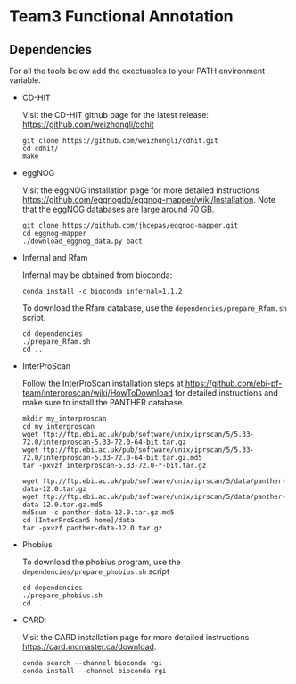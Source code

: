 
# Team3 Functional Annotation


## Dependencies
For all the tools below add the exectuables to your PATH environment variable.
- CD-HIT

  Visit the CD-HIT github page for the latest release: https://github.com/weizhongli/cdhit

  ```
  git clone https://github.com/weizhongli/cdhit.git
  cd cdhit/
  make
  ```
  
- eggNOG

  Visit the eggNOG installation page for more detailed instructions https://github.com/eggnogdb/eggnog-mapper/wiki/Installation. Note that the eggNOG databases are large around 70 GB.

  ```
  git clone https://github.com/jhcepas/eggnog-mapper.git
  cd eggnog-mapper
  ./download_eggnog_data.py bact
  ```

- Infernal and Rfam

  Infernal may be obtained from bioconda:

  ```
  conda install -c bioconda infernal=1.1.2
  ```

  To download the Rfam database, use the `dependencies/prepare_Rfam.sh` script.

  ```
  cd dependencies
  ./prepare_Rfam.sh
  cd ..
  ```

- InterProScan

  Follow the InterProScan installation steps at https://github.com/ebi-pf-team/interproscan/wiki/HowToDownload for detailed instructions and make sure to install the PANTHER database. 
  ```
  mkdir my_interproscan
  cd my_interproscan
  wget ftp://ftp.ebi.ac.uk/pub/software/unix/iprscan/5/5.33-72.0/interproscan-5.33-72.0-64-bit.tar.gz
  wget ftp://ftp.ebi.ac.uk/pub/software/unix/iprscan/5/5.33-72.0/interproscan-5.33-72.0-64-bit.tar.gz.md5
  tar -pxvzf interproscan-5.33-72.0-*-bit.tar.gz
  
  wget ftp://ftp.ebi.ac.uk/pub/software/unix/iprscan/5/data/panther-data-12.0.tar.gz
  wget ftp://ftp.ebi.ac.uk/pub/software/unix/iprscan/5/data/panther-data-12.0.tar.gz.md5
  md5sum -c panther-data-12.0.tar.gz.md5
  cd [InterProScan5 home]/data
  tar -pxvzf panther-data-12.0.tar.gz
  ```

- Phobius

  To download the phobius program, use the `dependencies/prepare_phobius.sh` script

  ```
  cd dependencies
  ./prepare_phobius.sh
  cd ..
  ```
  
- CARD: 

  Visit the CARD installation page for more detailed instructions https://card.mcmaster.ca/download. 
  
  ```
  conda search --channel bioconda rgi
  conda install --channel bioconda rgi
  ```
  
